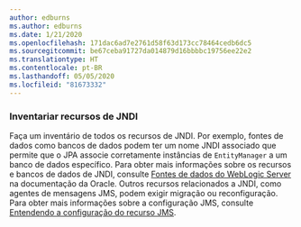 ```yaml
---
author: edburns
ms.author: edburns
ms.date: 1/21/2020
ms.openlocfilehash: 171dac6ad7e2761d58f63d173cc78464cedb6dc5
ms.sourcegitcommit: be67ceba91727da014879d16bbbbc19756ee22e2
ms.translationtype: HT
ms.contentlocale: pt-BR
ms.lasthandoff: 05/05/2020
ms.locfileid: "81673332"
---
```

### <a name="inventory-jndi-resources"></a>Inventariar recursos de JNDI

Faça um inventário de todos os recursos de JNDI. Por exemplo, fontes de dados como bancos de dados podem ter um nome JNDI associado que permite que o JPA associe corretamente instâncias de `EntityManager` a um banco de dados específico. Para obter mais informações sobre os recursos e bancos de dados de JNDI, consulte [Fontes de dados do WebLogic Server](https://docs.oracle.com/en/middleware/fusion-middleware/weblogic-server/12.2.1.4/intro/jdbc.html) na documentação da Oracle. Outros recursos relacionados a JNDI, como agentes de mensagens JMS, podem exigir migração ou reconfiguração. Para obter mais informações sobre a configuração JMS, consulte [Entendendo a configuração do recurso JMS](https://docs.oracle.com/en/middleware/fusion-middleware/weblogic-server/12.2.1.4/jmsad/overview.html).
